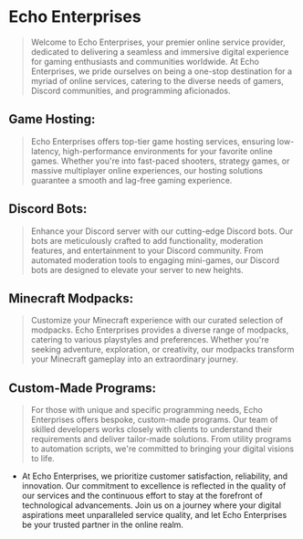 # Echo Enterprises
> Welcome to Echo Enterprises, your premier online service provider, dedicated to delivering a seamless and immersive digital experience for gaming enthusiasts and communities worldwide. At Echo Enterprises, we pride ourselves on being a one-stop destination for a myriad of online services, catering to the diverse needs of gamers, Discord communities, and programming aficionados.

## **Game Hosting:**
> Echo Enterprises offers top-tier game hosting services, ensuring low-latency, high-performance environments for your favorite online games. Whether you're into fast-paced shooters, strategy games, or massive multiplayer online experiences, our hosting solutions guarantee a smooth and lag-free gaming experience.

## **Discord Bots:**
> Enhance your Discord server with our cutting-edge Discord bots. Our bots are meticulously crafted to add functionality, moderation features, and entertainment to your Discord community. From automated moderation tools to engaging mini-games, our Discord bots are designed to elevate your server to new heights.

## **Minecraft Modpacks:**
> Customize your Minecraft experience with our curated selection of modpacks. Echo Enterprises provides a diverse range of modpacks, catering to various playstyles and preferences. Whether you're seeking adventure, exploration, or creativity, our modpacks transform your Minecraft gameplay into an extraordinary journey.

## **Custom-Made Programs:**
> For those with unique and specific programming needs, Echo Enterprises offers bespoke, custom-made programs. Our team of skilled developers works closely with clients to understand their requirements and deliver tailor-made solutions. From utility programs to automation scripts, we're committed to bringing your digital visions to life.


- At Echo Enterprises, we prioritize customer satisfaction, reliability, and innovation. Our commitment to excellence is reflected in the quality of our services and the continuous effort to stay at the forefront of technological advancements. Join us on a journey where your digital aspirations meet unparalleled service quality, and let Echo Enterprises be your trusted partner in the online realm.
